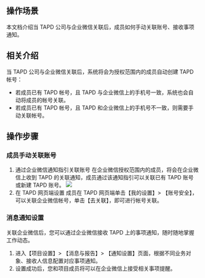 ## 操作场景
本文档介绍当 TAPD 公司与企业微信关联后，成员如何手动关联账号、接收事项通知。

## 相关介绍
当 TAPD 公司与企业微信关联后，系统将会为授权范围内的成员自动创建 TAPD 帐号：
- 若成员已有 TAPD 帐号，且 TAPD 与企业微信上的手机号一致，系统也会自动将成员的帐号关联。
- 若成员已有 TAPD 帐号，且 TAPD 和企业微信上的手机号不一致，则需要手动关联帐号。



## 操作步骤
### 成员手动关联账号
1. 通过企业微信通知指引关联账号
在企业微信授权范围内的成员，将会在企业微信上收到 TAPD 的关联通知，成员通过该通知指引可以关联已有 TAPD 账号或新建 TAPD 账号。
![](https://main.qcloudimg.com/raw/228effbfae07f3452d178ebde0744ce0.png)
2. 在 TAPD 网页端设置
成员在 TAPD 网页端单击【我的设置】> 【账号安全】，可以关联企业微信帐号，单击【去关联】，即可进行帐号关联。

### 消息通知设置
关联企业微信后，您可以通过企业微信接收 TAPD 上的事项通知，随时随地掌握工作动态。
1. 进入【项目设置】> 【消息与报告】> 【通知设置】页面，根据不同业务对象、接收人信息配置对应事项通知。
2. 设置成功后，您和项目成员将可以在企业微信上接受相关事项提醒。




